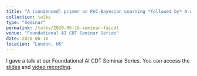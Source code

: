 ```yaml
---
title: "A (condensed) primer on PAC-Bayesian Learning *followed by* A walkthrough of advanced PAC-Bayes results"
collection: talks
type: "Seminar"
permalink: /talks/2020-06-16-seminar-faicdt
venue: "Foundational AI CDT Seminar Series"
date: 2020-06-16
location: "London, UK"
---
```


I gave a talk at our Foundational AI CDT Seminar Series. You can access the [slides](https://bguedj.github.io/files/bguedj-talk-2020-faicdt.pdf) and [video recording](https://youtu.be/6t_vojO8jLI).